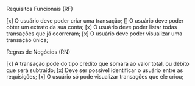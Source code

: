 Requisitos Funcionais (RF)

[x] O usuário deve poder criar uma transação;
[] O usuário deve poder obter um extrato da sua conta;
[x] O usuário deve poder listar todas transações que já ocorreram;
[x] O usuário deve poder visualizar uma transação única;

Regras de Negócios (RN)

[x] A transação pode do tipo crédito que somará ao valor total, ou débito que será subtraído;
[x] Deve ser possível identificar o usuário entre as requisições;
[x] O usuário só pode visualizar transações que ele criou;
